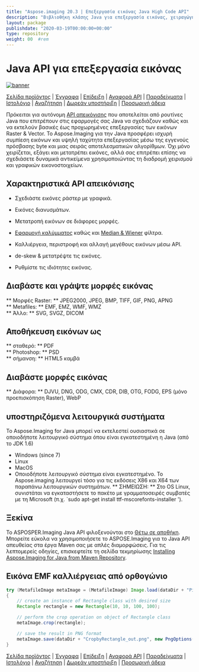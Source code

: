 ```yaml
---
title: "Aspose.imaging 20.3 | Επεξεργασία εικόνας Java High Code API" 
description: "Βιβλιοθήκη κλάσης Java για επεξεργασία εικόνας, χειραγώγηση και μετατροπή. Υποστηρίζει κάλυψη, φίλτρα, deskew, μετασχηματισμός μήτρας, σχήματα, dithering και φορείς." 
layout: package
publishdate: "2020-03-19T00:00:00+00:00"
type: repository
weight: 00	#rem
---
```


# Java API για επεξεργασία εικόνας
[![banner](../aspose_imaging-for-java-banner.png)](./)

[Σελίδα προϊόντος](https://products.aspose.com/imaging/java) | [Έγγραφα](https://docs.aspose.com/imaging/java/) | [Επίδειξη](https://products.aspose.app/imaging/family) | [Αναφορά API](https://apireference.aspose.com/imaging/java) | [Παραδείγματα](https://github.com/aspose-imaging/Aspose.Imaging-for-Java) | [Ιστολόγιο](https://blog.aspose.com/category/imaging/) | [Αναζήτηση](https://search.aspose.com/) | [Δωρεάν υποστήριξη](https://forum.aspose.com/c/imaging) | [Προσωρινή άδεια](https://purchase.aspose.com/temporary-license)

Πρόκειται για αυτόνομη [API απεικόνισης](https://products.aspose.com/imaging/java) που αποτελείται από ρουτίνες Java που επιτρέπουν στις εφαρμογές σας Java να σχεδιάζουν καθώς και να εκτελούν βασικές έως προχωρημένες επεξεργασίες των εικόνων Raster & Vector.
Το Aspose.Imaging για την Java προσφέρει ισχυρή συμπίεση εικόνων και υψηλή ταχύτητα επεξεργασίας μέσω της εγγενούς πρόσβασης byte και μιας σειράς αποτελεσματικών αλγορίθμων. Όχι μόνο χειρίζεται, εξάγει και μετατρέπει εικόνες, αλλά σας επιτρέπει επίσης να σχεδιάσετε δυναμικά αντικείμενα χρησιμοποιώντας τη διαδρομή χειρισμού και γραφικών εικονοστοιχείων.

## Χαρακτηριστικά API απεικόνισης
- Σχεδιάστε εικόνες ράστερ με γραφικά.
- Εικόνες διανυσμάτων.
- Μετατροπή εικόνων σε διάφορες μορφές.

- [Εφαρμογή καλύμματος](https://docs.aspose.com/imaging/java/applying-masking-to-images/) καθώς και [Median & Wiener](https://docs.aspose.com/imaging/java/applying-median-and-wiener-filters/) φίλτρα.
- Καλλιέργεια, περιστροφή και αλλαγή μεγέθους εικόνων μέσω API.
- de-skew & μετατρέψτε τις εικόνες.
- Ρυθμίστε τις ιδιότητες εικόνας.

## Διαβάστε και γράψτε μορφές εικόνας
** Μορφές Raster: ** JPEG2000, JPEG, BMP, TIFF, GIF, PNG, APNG \
** Metafiles: ** EMF, EMZ, WMF, WMZ \
** Άλλο: ** SVG, SVGZ, DICOM

## Αποθήκευση εικόνων ως
** σταθερό: ** PDF \
** Photoshop: ** PSD \
** σήμανση: ** HTML5 καμβά

## Διαβάστε μορφές εικόνας
** Διάφορα: ** DJVU, DNG, ODG, CMX, CDR, DIB, OTG, FODG, EPS (μόνο προεπισκόπηση Raster), WebP

## υποστηριζόμενα λειτουργικά συστήματα
Το Aspose.Imaging for Java μπορεί να εκτελεστεί ουσιαστικά σε οποιοδήποτε λειτουργικό σύστημα όπου είναι εγκατεστημένη η Java (από το JDK 1.6)
- Windows (since 7)
- Linux
- MacOS
- Οποιοδήποτε λειτουργικό σύστημα είναι εγκατεστημένο.
Το Aspose.imaging λειτουργεί τόσο για τις εκδόσεις X86 και X64 των παραπάνω λειτουργικών συστημάτων.
** ΣΗΜΕΙΩΣΗ: ** Στο OS Linux, συνιστάται να εγκαταστήσετε το πακέτο με γραμματοσειρές συμβατές με τη Microsoft (π.χ. `sudo apt-get install ttf-mscorefonts-installer ').

## Ξεκίνα

Το ASPOSPER.Imaging Java API φιλοξενούνται στο [Θέτω σε αποθήκη](https://releases.aspose.com/imaging/java/). Μπορείτε εύκολα να χρησιμοποιήσετε το ASPOSE.Imaging για το Java API απευθείας στα έργα Maven σας με απλές διαμορφώσεις. Για τις λεπτομερείς οδηγίες, επισκεφτείτε τη σελίδα τεκμηρίωσης [Installing Aspose.Imaging for Java from Maven Repository](https://docs.aspose.com/imaging/java/installation/).

## Εικόνα EMF καλλιέργειας από ορθογώνιο

```java
try (MetafileImage metaImage = (MetafileImage) Image.load(dataDir + "Picture1.emf"))
{
	// create an instance of Rectangle class with desired size
	Rectangle rectangle = new Rectangle(10, 10, 100, 100);

	// perform the crop operation on object of Rectangle class
	metaImage.crop(rectangle);

	// save the result in PNG format
	metaImage.save(dataDir + "CropbyRectangle_out.png", new PngOptions());
}
```

[Σελίδα προϊόντος](https://products.aspose.com/imaging/java) | [Έγγραφα](https://docs.aspose.com/imaging/java/) | [Επίδειξη](https://products.aspose.app/imaging/family) | [Αναφορά API](https://apireference.aspose.com/imaging/java) | [Παραδείγματα](https://github.com/aspose-imaging/Aspose.Imaging-for-Java) | [Ιστολόγιο](https://blog.aspose.com/category/imaging/) | [Αναζήτηση](https://search.aspose.com/) | [Δωρεάν υποστήριξη](https://forum.aspose.com/c/imaging) | [Προσωρινή άδεια](https://purchase.aspose.com/temporary-license)
